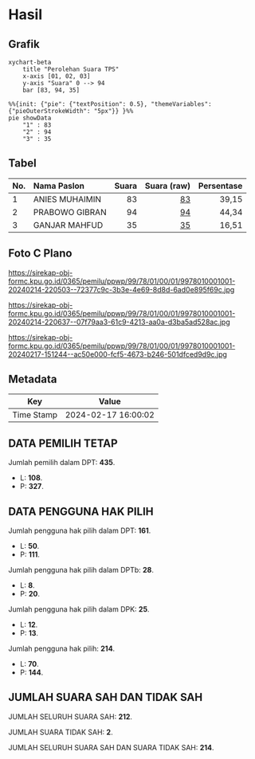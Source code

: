 # Hasil

## Grafik

```mermaid
xychart-beta
    title "Perolehan Suara TPS"
    x-axis [01, 02, 03]
    y-axis "Suara" 0 --> 94
    bar [83, 94, 35]
```

```mermaid
%%{init: {"pie": {"textPosition": 0.5}, "themeVariables": {"pieOuterStrokeWidth": "5px"}} }%%
pie showData
    "1" : 83
    "2" : 94
    "3" : 35
```

## Tabel

| No. | Nama Paslon    | Suara | Suara (raw) | Persentase |
|:--- |:-------------- | -----:| -----------:| ----------:|
| 1   | ANIES MUHAIMIN | 83    | [83][p-1]   | 39,15      |
| 2   | PRABOWO GIBRAN | 94    | [94][p-2]   | 44,34      |
| 3   | GANJAR MAHFUD  | 35    | [35][p-3]   | 16,51      |


[p-1]: https://github.com/gigit-pemilu/pemilu-2024-99-luar-negeri/blob/main/pilpres/hitung-suara/sub/99-luar-negeri/sub/78-muscat-oman/sub/01-muscat-oman/sub/0001-muscat-oman/sub/001-tps/sub/paslon-1.txt
[p-2]: https://github.com/gigit-pemilu/pemilu-2024-99-luar-negeri/blob/main/pilpres/hitung-suara/sub/99-luar-negeri/sub/78-muscat-oman/sub/01-muscat-oman/sub/0001-muscat-oman/sub/001-tps/sub/paslon-2.txt
[p-3]: https://github.com/gigit-pemilu/pemilu-2024-99-luar-negeri/blob/main/pilpres/hitung-suara/sub/99-luar-negeri/sub/78-muscat-oman/sub/01-muscat-oman/sub/0001-muscat-oman/sub/001-tps/sub/paslon-3.txt

## Foto C Plano

https://sirekap-obj-formc.kpu.go.id/0365/pemilu/ppwp/99/78/01/00/01/9978010001001-20240214-220503--72377c9c-3b3e-4e69-8d8d-6ad0e895f69c.jpg

https://sirekap-obj-formc.kpu.go.id/0365/pemilu/ppwp/99/78/01/00/01/9978010001001-20240214-220637--07f79aa3-61c9-4213-aa0a-d3ba5ad528ac.jpg

https://sirekap-obj-formc.kpu.go.id/0365/pemilu/ppwp/99/78/01/00/01/9978010001001-20240217-151244--ac50e000-fcf5-4673-b246-501dfced9d9c.jpg


## Metadata

| Key        | Value               |
| ---------- | ------------------- |
| Time Stamp | 2024-02-17 16:00:02 |


## DATA PEMILIH TETAP

Jumlah pemilih dalam DPT: **435**.
 * L: **108**.
 * P: **327**.

## DATA PENGGUNA HAK PILIH

Jumlah pengguna hak pilih dalam DPT: **161**.
 * L: **50**.
 * P: **111**.

Jumlah pengguna hak pilih dalam DPTb: **28**.
 * L: **8**.
 * P: **20**.

Jumlah pengguna hak pilih dalam DPK: **25**.
 * L: **12**.
 * P: **13**.

Jumlah pengguna hak pilih: **214**.
 * L: **70**.
 * P: **144**.

## JUMLAH SUARA SAH DAN TIDAK SAH

JUMLAH SELURUH SUARA SAH: **212**.

JUMLAH SUARA TIDAK SAH: **2**.

JUMLAH SELURUH SUARA SAH DAN SUARA TIDAK SAH: **214**.



